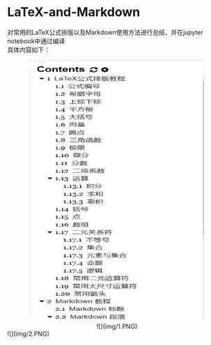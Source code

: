 # LaTeX-and-Markdown
对常用的LaTeX公式排版以及Markdown使用方法进行总结，并在jupyter notebook中通过编译  
具体内容如下：   
<div align=center><img width="400" height="600" src="img/1.PNG"/></div>
<div align=center>![](img/1.PNG)</div>      
![](img/2.PNG)   
